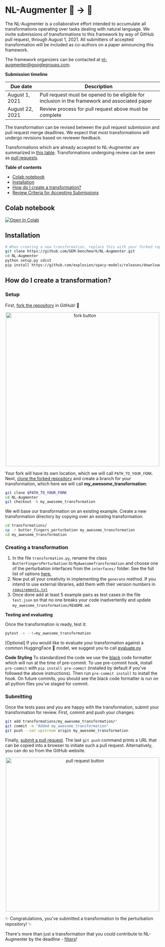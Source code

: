 # NL-Augmenter 🦎 → 🐍

The NL-Augmenter is a collaborative effort intended to accumulate all transformations operating over tasks dealing with natural language. We invite submissions of transformations to this framework by way of GitHub pull request, through August 1, 2021. All submitters of accepted transformation will be included as co-authors on a paper announcing this framework. 

The framework organizers can be contacted at nl-augmenter@googlegroups.com.

**Submission timeline**

| Due date          | Description                                                                 |
| ------------------ | -----------                                                                 |
| August 1, 2021 | Pull request must be opened to be eligible for inclusion in the framework and associated paper  |
| August 22, 2021 | Review process for pull request above must be complete           |

The transformation can be revised between the pull request submission and pull request merge deadlines. We expect that most transformations will undergo revisions based on reviewer feedback.

Transformations which are already accepted to NL-Augmenter are summarized in [this table](transformations/README.md). Transformations undergoing review can be seen as [pull requests](https://github.com/GEM-benchmark/NL-Augmenter/pulls).

**Table of contents**

* [Colab notebook](#colab-notebook)
* [Installation](#installation)
* [How do I create a transformation?](#how-do-i-create-a-transformation)
* [Review Criteria for Accepting Submissions](#review-criteria)

## Colab notebook

<a href="https://colab.research.google.com/github/GEM-benchmark/NL-Augmenter/blob/main/notebooks/NL_Augmenter_Write_a_sample_transformation.ipynb" target="_parent"><img src="https://colab.research.google.com/assets/colab-badge.svg" alt="Open In Colab"/></a> 

## Installation
```bash
# When creating a new transformation, replace this with your forked repository (see below)
git clone https://github.com/GEM-benchmark/NL-Augmenter.git
cd NL-Augmenter
python setup.py sdist
pip install https://github.com/explosion/spacy-models/releases/download/en_core_web_sm-2.2.0/en_core_web_sm-2.2.0.tar.gz
```

## How do I create a transformation?
### Setup

First, [fork the repository](https://docs.github.com/en/github/getting-started-with-github/fork-a-repo) in GitHub! :fork_and_knife:
<a href="https://docs.github.com/en/github/getting-started-with-github/fork-a-repo">
<div style="text-align:center"><img src="https://docs.github.com/assets/images/help/repository/fork_button.jpg" alt="fork button" width="500"/></div>
</a>

Your fork will have its own location, which we will call `PATH_TO_YOUR_FORK`.
Next, [clone the forked repository](https://docs.github.com/en/github/creating-cloning-and-archiving-repositories/cloning-a-repository) and create a branch for your transformation, which here we will call **my_awesome_transformation**:
```bash
git clone $PATH_TO_YOUR_FORK
cd NL-Augmenter
git checkout -b my_awesome_transformation
```
We will base our transformation on an existing example.
Create a new transformation directory by copying over an existing transformation:
```bash
cd transformations/
cp -r butter_fingers_perturbation my_awesome_transformation
cd my_awesome_transformation
```

### Creating a transformation
1. In the file `transformation.py`, rename the class `ButterFingersPerturbation` to `MyAwesomeTransformation` and choose one of the perturbation interfaces from the `interfaces/` folder. See the full list of options [here.](interfaces)
2. Now put all your creativity in implementing the `generate` method. If you intend to use external libraries, add them with their version numbers in [`requirements.txt`](requirements.txt)
3. Once done add at least 5 example pairs as test cases in the file `test.json` so that no one breaks your code inadvertently and update `my_awesome_transformation/README.md`.


**Testing and evaluating**

Once the transformation is ready, test it:
```bash
pytest -s --t=my_awesome_transformation
```
[Optional] If you would like to evaluate your transformation against a common HuggingFace 🤗 model, we suggest you to call [evaluate.py](evaluation)

**Code Styling** To standardized the code we use the [black](https://github.com/psf/black) code formatter which will run at the time of pre-commit.
To use pre-commit hook, install `pre-commit` with `pip install pre-commit` (installed by default if you've followed the above instructions). 
Then run `pre-commit install` to install the hook. On future commits, you should see the black code formatter is run on all python files you've staged for commit.

### Submitting

Once the tests pass and you are happy with the transformation, submit your transformation for review.
First, commit and push your changes:
```bash
git add transformations/my_awesome_transformation/*
git commit -m "Added my_awesome_transformation"
git push --set-upstream origin my_awesome_transformation
```
Finally, [submit a pull request](https://docs.github.com/en/github/collaborating-with-issues-and-pull-requests/creating-a-pull-request).
The last `git push` command prints a URL that can be copied into a browser to initiate such a pull request.
Alternatively, you can do so from the GitHub website.
<a href="https://docs.github.com/en/github/collaborating-with-issues-and-pull-requests/creating-a-pull-request">
<div style="text-align:center"><img src="https://docs.github.com/assets/images/help/pull_requests/pull-request-start-review-button.png" alt="pull request button" width="500"/></div>
</a>

:sparkles: Congratulations, you've submitted a transformation to the perturbation repository! :sparkles:

There's more than just a transformation that you could contribute to NL-Augmenter by the deadline - [filters](filters)!  
